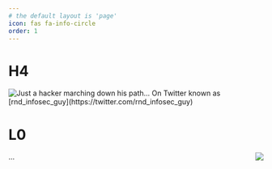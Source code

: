 ```yaml
---
# the default layout is 'page'
icon: fas fa-info-circle
order: 1
---
```


# H4
<img style="float: left;" src="H4-and-L0-v2-02.png">
Just a hacker marching down his path... On Twitter known as [rnd_infosec_guy](https://twitter.com/rnd_infosec_guy)

# L0
<img style="float: right;" src="H4-and-L0-v2-01.png">
...
